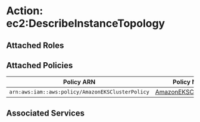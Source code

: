 # Action: ec2:DescribeInstanceTopology

## Attached Roles

## Attached Policies

| Policy ARN | Policy Name |
|------------|-------------|
| `arn:aws:iam::aws:policy/AmazonEKSClusterPolicy` | [AmazonEKSClusterPolicy](../policies.md#amazoneksclusterpolicy) |

## Associated Services

